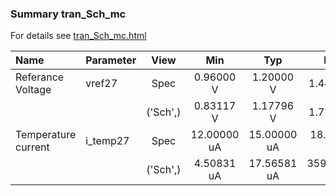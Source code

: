 ### Summary tran_Sch_mc

For details see <a href='tran_Sch_mc.html'>tran_Sch_mc.html</a>

|**Name**|**Parameter**|**View**|**Min** | **Typ** | **Max**|
|:---|:---|:---:|:---:|:---:|:---:|
|Referance Voltage|vref27 | Spec | 0.96000 V | 1.20000 V | 1.44000 V |
| | | ('Sch',)|0.83117 V | 1.17796 V | 1.77038 V |
|Temperature current|i\_temp27 | Spec | 12.00000 uA | 15.00000 uA | 18.00000 uA |
| | | ('Sch',)|4.50831 uA | 17.56581 uA | 359.53620 uA |
